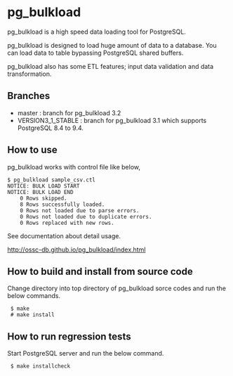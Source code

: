 pg_bulkload
=======
pg_bulkload is a high speed data loading tool for PostgreSQL.

pg_bulkload is designed to load huge amount of data to a database. 
You can load data to table bypassing PostgreSQL shared buffers.

pg_bulkload also has some ETL features; input data validation and data transformation.

Branches
--------

* master : branch for pg_bulkload 3.2
* VERSION3_1_STABLE : branch for pg_bulkload 3.1 which supports PostgreSQL 8.4 to 9.4. 

How to use
----------
pg_bulkload works with control file like below,

````
$ pg_bulkload sample_csv.ctl
NOTICE: BULK LOAD START
NOTICE: BULK LOAD END
	0 Rows skipped.
	8 Rows successfully loaded.
	0 Rows not loaded due to parse errors.
	0 Rows not loaded due to duplicate errors.
	0 Rows replaced with new rows.
````

See documentation about detail usage.

http://ossc-db.github.io/pg_bulkload/index.html

How to build and install from source code
-----------------------------------------
Change directory into top directory of pg_bulkload sorce codes and
run the below commands.

````
 $ make
 # make install
````

How to run regression tests
---------------------------
Start PostgreSQL server and run the below command.

````
 $ make installcheck
````




